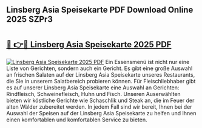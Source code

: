 ## Linsberg Asia Speisekarte PDF Download Online 2025 SZPr3

# <h2><a href="http://gc6j612.nevu.top/?p=Linsberg+Asia+Speisekarte">🔗 👉🔴 Linsberg Asia Speisekarte 2025 PDF</a></h2>

[![Linsberg Asia Speisekarte 2025 PDF](https://i.imgur.com/dBaPXMq.png)](http://gc6j612.nevu.top/?p=Linsberg+Asia+Speisekarte)
Ein Essensmenü ist nicht nur eine Liste von Gerichten, sondern auch ein Gericht. Es gibt eine große Auswahl an frischen Salaten auf der Linsberg Asia Speisekarte unseres Restaurants, die Sie in unserem Salatbereich probieren können. Für Fleischliebhaber gibt es auf unserer Linsberg Asia Speisekarte eine Auswahl an Gerichten: Rindfleisch, Schweinefleisch, Huhn und Fisch. Unseren Auserwählten bieten wir köstliche Gerichte wie Schaschlik und Steak an, die im Feuer der alten Wälder zubereitet werden. In jedem Fall sind wir bereit, Ihnen bei der Auswahl der Speisen auf der Linsberg Asia Speisekarte zu helfen und Ihnen einen komfortablen und komfortablen Service zu bieten.

